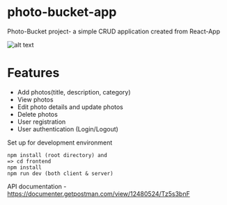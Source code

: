# photo-bucket-app
Photo-Bucket project- a simple CRUD application created from React-App

![alt text](https://raw.githubusercontent.com/avishka964/photo-bucket-app/master/photo-bucket.png)

# Features
- Add photos(title, description, category)
- View photos
- Edit photo details and update photos
- Delete photos
- User registration
- User authentication (Login/Logout)

Set up for development environment
```
npm install (root directory) and 
=> cd frontend
npm install
npm run dev (both client & server)
```
API documentation - https://documenter.getpostman.com/view/12480524/Tz5s3bnF
